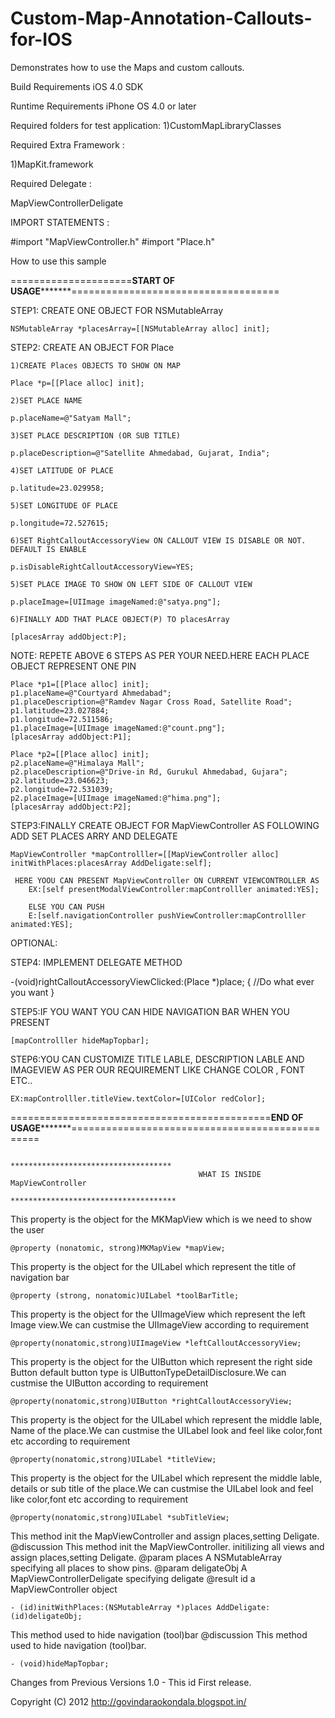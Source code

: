 Custom-Map-Annotation-Callouts-for-IOS
======================================
Demonstrates how to use the Maps and custom callouts. 
    
Build Requirements
iOS 4.0 SDK 


Runtime Requirements
iPhone OS 4.0 or later

Required folders for test application:
1)CustomMapLibraryClasses 

Required Extra Framework :

1)MapKit.framework


Required Delegate :

MapViewControllerDeligate

IMPORT STATEMENTS :

#import "MapViewController.h"
#import "Place.h"

How to use this sample
     
=====================******START OF USAGE*************====================================


STEP1:  CREATE ONE OBJECT FOR NSMutableArray
 
    NSMutableArray *placesArray=[[NSMutableArray alloc] init];
  
STEP2: CREATE AN OBJECT  FOR Place
    
    1)CREATE Places OBJECTS TO SHOW ON MAP
    
   	Place *p=[[Place alloc] init];
   	
   	2)SET PLACE NAME 
   	
    p.placeName=@"Satyam Mall";
    
    3)SET PLACE DESCRIPTION (OR SUB TITLE)
    
    p.placeDescription=@"Satellite Ahmedabad, Gujarat, India";
    
    4)SET LATITUDE OF PLACE
    
    p.latitude=23.029958;
    
    5)SET LONGITUDE OF PLACE
    
    p.longitude=72.527615;
    
    6)SET RightCalloutAccessoryView ON CALLOUT VIEW IS DISABLE OR NOT. DEFAULT IS ENABLE
    
    p.isDisableRightCalloutAccessoryView=YES;
    
    5)SET PLACE IMAGE TO SHOW ON LEFT SIDE OF CALLOUT VIEW
    
    p.placeImage=[UIImage imageNamed:@"satya.png"];
    
    6)FINALLY ADD THAT PLACE OBJECT(P) TO placesArray 
    
    [placesArray addObject:P];
    
 NOTE: REPETE ABOVE 6 STEPS AS PER YOUR NEED.HERE EACH PLACE OBJECT REPRESENT ONE PIN
   
    Place *p1=[[Place alloc] init];
    p1.placeName=@"Courtyard Ahmedabad";
    p1.placeDescription=@"Ramdev Nagar Cross Road, Satellite Road";
    p1.latitude=23.027884;
    p1.longitude=72.511586;
    p1.placeImage=[UIImage imageNamed:@"count.png"];
    [placesArray addObject:P1];
    
    Place *p2=[[Place alloc] init];
    p2.placeName=@"Himalaya Mall";
    p2.placeDescription=@"Drive-in Rd, Gurukul Ahmedabad, Gujara";
    p2.latitude=23.046623;
    p2.longitude=72.531039;
    p2.placeImage=[UIImage imageNamed:@"hima.png"];
    [placesArray addObject:P2];
    
    
STEP3:FINALLY CREATE OBJECT FOR MapViewController AS FOLLOWING ADD SET PLACES ARRY AND DELEGATE

	MapViewController *mapControlller=[[MapViewController alloc] initWithPlaces:placesArray AddDeligate:self];
     
     HERE YOOU CAN PRESENT MapViewController ON CURRENT VIEWCONTROLLER AS 
     	EX:[self presentModalViewController:mapControlller animated:YES];
     	
     	ELSE YOU CAN PUSH 
     	E:[self.navigationController pushViewController:mapControlller animated:YES];
    
OPTIONAL:
   
STEP4: IMPLEMENT DELEGATE METHOD

  -(void)rightCalloutAccessoryViewClicked:(Place *)place;
  {
  		//Do what ever you want
  }
  
STEP5:IF YOU WANT YOU CAN HIDE NAVIGATION BAR WHEN YOU PRESENT 
	
	[mapControlller hideMapTopbar];
	
STEP6:YOU CAN CUSTOMIZE TITLE LABLE, DESCRIPTION LABLE AND IMAGEVIEW AS PER OUR REQUIREMENT LIKE CHANGE COLOR , FONT ETC..

	EX:mapControlller.titleView.textColor=[UIColor redColor];

    
=============================================******END OF USAGE*************================================================ 

											************************************
											  WHAT IS INSIDE MapViewController								
											*************************************   




 This property is the object for the MKMapView which is we need to show the user 
 
 
	@property (nonatomic, strong)MKMapView *mapView;


 This property is the object for the UILabel which represent the title of navigation bar
 
 
	@property (strong, nonatomic)UILabel *toolBarTitle;


 This property is the object for the UIImageView which represent the left Image view.We can custmise the UIImageView according to requirement

 
	@property(nonatomic,strong)UIImageView *leftCalloutAccessoryView;


 This property is the object for the UIButton which represent the right side Button default button type is UIButtonTypeDetailDisclosure.We can custmise the UIButton according to requirement

 
	@property(nonatomic,strong)UIButton *rightCalloutAccessoryView;


 This property is the object for the UILabel which represent the middle lable, Name of the place.We can custmise the UILabel look and feel like color,font etc according to requirement

 
	@property(nonatomic,strong)UILabel *titleView;


 This property is the object for the UILabel which represent the middle lable, details or sub title of the place.We can custmise the UILabel look and feel like color,font etc according to requirement

	@property(nonatomic,strong)UILabel *subTitleView;



 This method init the MapViewController  and assign places,setting Deligate.
 @discussion This method init the MapViewController. initilizing all views  and assign places,setting Deligate.
 @param     places  A NSMutableArray specifying all places to show pins.
 @param     deligateObj A MapViewControllerDeligate specifying deligate
 @result    id a MapViewController object

 
	- (id)initWithPlaces:(NSMutableArray *)places AddDeligate:(id)deligateObj;


 This method used to hide navigation (tool)bar
 @discussion This method used to hide navigation (tool)bar.


	- (void)hideMapTopbar;




Changes from Previous Versions
1.0 - This id First release.

Copyright (C) 2012 http://govindaraokondala.blogspot.in/
